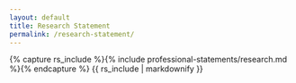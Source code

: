 ```yaml
---
layout: default
title: Research Statement
permalink: /research-statement/
---
```


{% capture rs_include %}{% include professional-statements/research.md %}{% endcapture %}
{{ rs_include | markdownify }}
